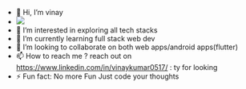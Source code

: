 - 👋 Hi, I’m vinay
- ![](https://komarev.com/ghpvc/?username=vinaymern&color=blueviolet&style=flat&abbreviated=true)
- 👀 I’m interested in exploring all tech stacks
- 🌱 I’m currently learning full stack web dev
- 💞️ I’m looking to collaborate on both web apps/android apps(flutter) 
- 📫 How to reach me ? reach out on https://www.linkedin.com/in/vinaykumar0517/ : ty for looking
- ⚡ Fun fact: No more Fun Just code your thoughts

<!---
vinaymern/vinaymern is a ✨ special ✨ repository because its `README.md` (this file) appears on your GitHub profile.
You can click the Preview link to take a look at your changes.
--->
